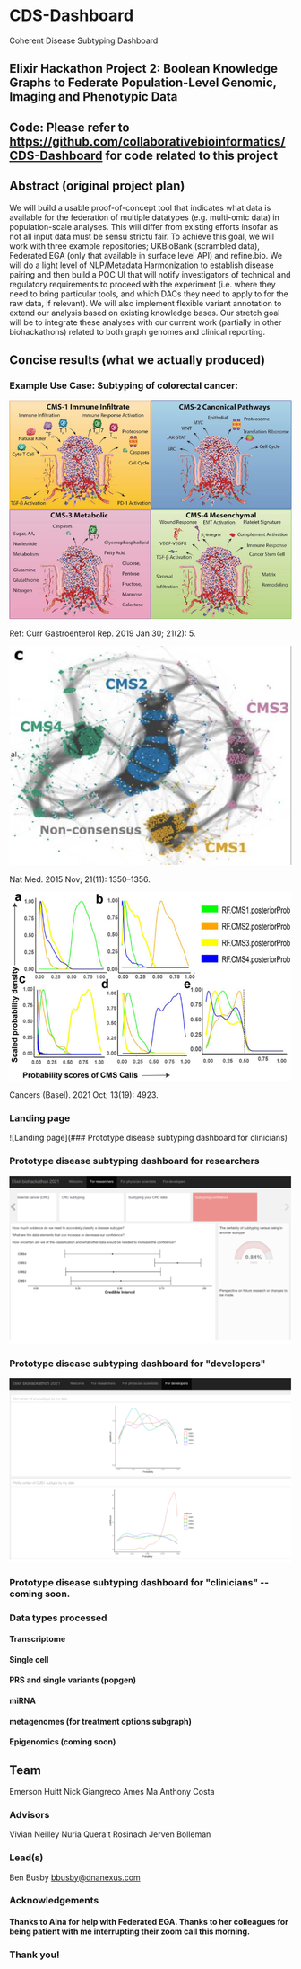 # CDS-Dashboard
Coherent Disease Subtyping Dashboard

## Elixir Hackathon Project 2: Boolean Knowledge Graphs to Federate Population-Level Genomic, Imaging and Phenotypic Data

## Code: Please refer to https://github.com/collaborativebioinformatics/CDS-Dashboard for code related to this project

## Abstract (original project plan)

We will build a usable proof-of-concept tool that indicates what data is available for the federation of multiple datatypes (e.g. multi-omic data) in population-scale analyses. This will differ from existing efforts insofar as not all input data must be sensu strictu fair. To achieve this goal, we will work with three example repositories; UKBioBank (scrambled data), Federated EGA (only that available in surface level API) and refine.bio. We will do a light level of NLP/Metadata Harmonization to establish disease pairing and then build a POC UI that will notify investigators of technical and regulatory requirements to proceed with the experiment (i.e. where they need to bring particular tools, and which DACs they need to apply to for the raw data, if relevant). We will also implement flexible variant annotation to extend our analysis based on existing knowledge bases. Our stretch goal will be to integrate these analyses with our current work (partially in other biohackathons) related to both graph genomes and clinical reporting.

## Concise results (what we actually produced) 

### Example Use Case: Subtyping of colorectal cancer:

![CMS Diagram](https://github.com/collaborativebioinformatics/CDS-Dashboard/blob/main/nihms-1039672-f0002.jpeg)

Ref: Curr Gastroenterol Rep. 2019 Jan 30; 21(2): 5.

![CRC subtyping Fig 2c](https://github.com/collaborativebioinformatics/CDS-Dashboard/blob/main/Guinney_CRC_subtyping_Fig2c.png)

Nat Med. 2015 Nov; 21(11): 1350–1356.

![Why single cell is important diagram](https://github.com/collaborativebioinformatics/CDS-Dashboard/blob/main/cancers-13-04923-g001%2Cjpeg.jpeg)

Cancers (Basel). 2021 Oct; 13(19): 4923.

### Landing page

![Landing page](### Prototype disease subtyping dashboard for clinicians)

### Prototype disease subtyping dashboard for researchers

![Researcher Dashboard](https://github.com/collaborativebioinformatics/CDS-Dashboard/blob/main/Researchers_dashboard.png)

### Prototype disease subtyping dashboard for "developers"

![Developer Dashboard](https://github.com/collaborativebioinformatics/CDS-Dashboard/blob/main/Developers_dashboard.png)

### Prototype disease subtyping dashboard for "clinicians" -- coming soon. 

### Data types processed

#### Transcriptome
#### Single cell
#### PRS and single variants (popgen)
#### miRNA
#### metagenomes (for treatment options subgraph)
#### Epigenomics (coming soon)

## Team

Emerson Huitt
Nick Giangreco
Ames Ma
Anthony Costa

### Advisors
Vivian Neilley 
Nuria Queralt Rosinach
Jerven Bolleman

### Lead(s)

Ben Busby bbusby@dnanexus.com

### Acknowledgements

#### Thanks to Aina for help with Federated EGA.  Thanks to her colleagues for being patient with me interrupting their zoom call this morning.  

### Thank you!
